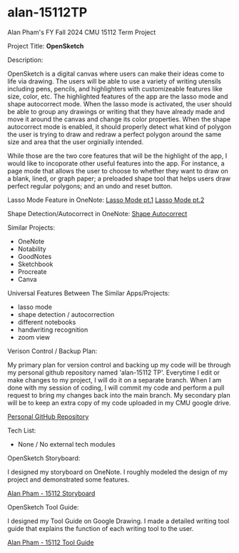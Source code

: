 # alan-15112TP
Alan Pham's FY Fall 2024 CMU 15112 Term Project 

Project Title: **OpenSketch**

Description: 

OpenSketch is a digital canvas where users can make their ideas come to life via drawing. The users will be able to use a variety of writing utensils including pens, pencils, and highlighters with customizeable features like size, color, etc. The highlighted features of the app are the lasso mode and shape autocorrect mode. When the lasso mode is activated, the user should be able to group any drawings or writing that they have already made and move it around the canvas and change its color properties. When the shape autocorrect mode is enabled, it should properly detect what kind of polygon the user is trying to draw and redraw a perfect polygon around the same size and area that the user orginially intended. 

While those are the two core features that will be the highlight of the app, I would like to incoporate other useful features into the app. For instance, a page mode that allows the user to choose to whether they want to draw on a blank, lined, or graph paper; a preloaded shape tool that helps users draw perfect regular polygons; and an undo and reset button. 

Lasso Mode Feature in OneNote:
[Lasso Mode pt.1](https://drive.google.com/file/d/1VewHUK3euSShBDbIQqShjk0EpREby5lB/view?usp=drive_link)
[Lasso Mode pt.2](https://drive.google.com/file/d/1lYH1tbGFvWznFqlqqzIs7sA-sp1nY0-9/view?usp=drive_link)

Shape Detection/Autocorrect in OneNote:
[Shape Autocorrect](https://drive.google.com/file/d/1BqRBHj7tpkuUrNVgbG-NMG3nr7o9zzTR/view?usp=drive_link)

Similar Projects:
- OneNote 
- Notability 
- GoodNotes
- Sketchbook
- Procreate
- Canva

Universal Features Between The Similar Apps/Projects: 
- lasso mode
- shape detection / autocorrection
- different notebooks
- handwriting recognition
- zoom view

Verison Control / Backup Plan: 

My primary plan for version control and backing up my code will be through my personal github repository named 'alan-15112 TP'. Everytime I edit or make changes to my project, I will do it on a separate branch. When I am done with my session of coding, I will commit my code and perform a pull request to bring my changes back into the main branch. My secondary plan will be to keep an extra copy of my code uploaded in my CMU google drive. 

[Personal GitHub Repository](https://1drv.ms/i/c/7de8dfd826851dd6/EQAL5DwboVpLgsWOdj9BjiUBw3G3Q2rMNPeTYN3t1gffeQ?e=zHFaij)

Tech List:
- None / No external tech modules

OpenSketch Storyboard: 

I designed my storyboard on OneNote. I roughly modeled the design of my project and demonstrated some features.  

[Alan Pham - 15112 Storyboard](https://github.com/alanpham06/alan-15112TP/blob/main/Alan%20Pham%20-%2015112%20Final%20Story%20Board%20(TP3).pdf)

OpenSketch Tool Guide: 

I designed my Tool Guide on Google Drawing. I made a detailed writing tool guide that explains the function of each writing tool to the user. 

[Alan Pham - 15112 Tool Guide](https://github.com/alanpham06/alan-15112TP/blob/main/Alan%20Pham%20-%2015112%20Final%20OpenSketch%20Tool%20Guide.pdf)
